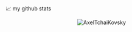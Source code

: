 📈 my github stats

<p align="center"> <img src="https://github-readme-stats.vercel.app/api?username=AxelTchaiKovsky&show_icons=true&theme=gotham" alt="AxelTchaiKovsky" />


